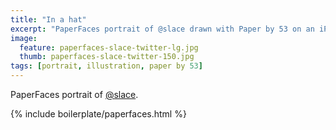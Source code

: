 ```yaml
---
title: "In a hat"
excerpt: "PaperFaces portrait of @slace drawn with Paper by 53 on an iPad."
image: 
  feature: paperfaces-slace-twitter-lg.jpg
  thumb: paperfaces-slace-twitter-150.jpg
tags: [portrait, illustration, paper by 53]
---
```


PaperFaces portrait of [@slace](http://twitter.com/slace).

{% include boilerplate/paperfaces.html %}